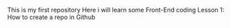 This is my first repository
Here i will learn some Front-End coding
Lesson 1:
How to create a repo in Github
